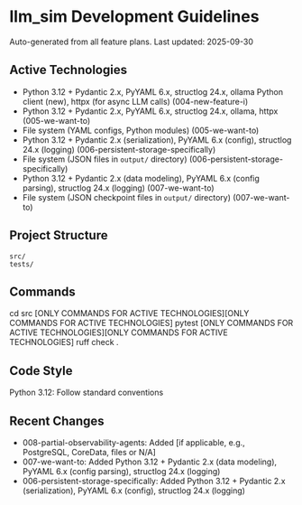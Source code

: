 # llm_sim Development Guidelines

Auto-generated from all feature plans. Last updated: 2025-09-30

## Active Technologies
- Python 3.12 + Pydantic 2.x, PyYAML 6.x, structlog 24.x, ollama Python client (new), httpx (for async LLM calls) (004-new-feature-i)
- Python 3.12 + Pydantic 2.x, PyYAML 6.x, structlog 24.x, ollama, httpx (005-we-want-to)
- File system (YAML configs, Python modules) (005-we-want-to)
- Python 3.12 + Pydantic 2.x (serialization), PyYAML 6.x (config), structlog 24.x (logging) (006-persistent-storage-specifically)
- File system (JSON files in `output/` directory) (006-persistent-storage-specifically)
- Python 3.12 + Pydantic 2.x (data modeling), PyYAML 6.x (config parsing), structlog 24.x (logging) (007-we-want-to)
- File system (JSON checkpoint files in `output/` directory) (007-we-want-to)

## Project Structure
```
src/
tests/
```

## Commands
cd src [ONLY COMMANDS FOR ACTIVE TECHNOLOGIES][ONLY COMMANDS FOR ACTIVE TECHNOLOGIES] pytest [ONLY COMMANDS FOR ACTIVE TECHNOLOGIES][ONLY COMMANDS FOR ACTIVE TECHNOLOGIES] ruff check .

## Code Style
Python 3.12: Follow standard conventions

## Recent Changes
- 008-partial-observability-agents: Added [if applicable, e.g., PostgreSQL, CoreData, files or N/A]
- 007-we-want-to: Added Python 3.12 + Pydantic 2.x (data modeling), PyYAML 6.x (config parsing), structlog 24.x (logging)
- 006-persistent-storage-specifically: Added Python 3.12 + Pydantic 2.x (serialization), PyYAML 6.x (config), structlog 24.x (logging)

<!-- MANUAL ADDITIONS START -->
<!-- MANUAL ADDITIONS END -->
